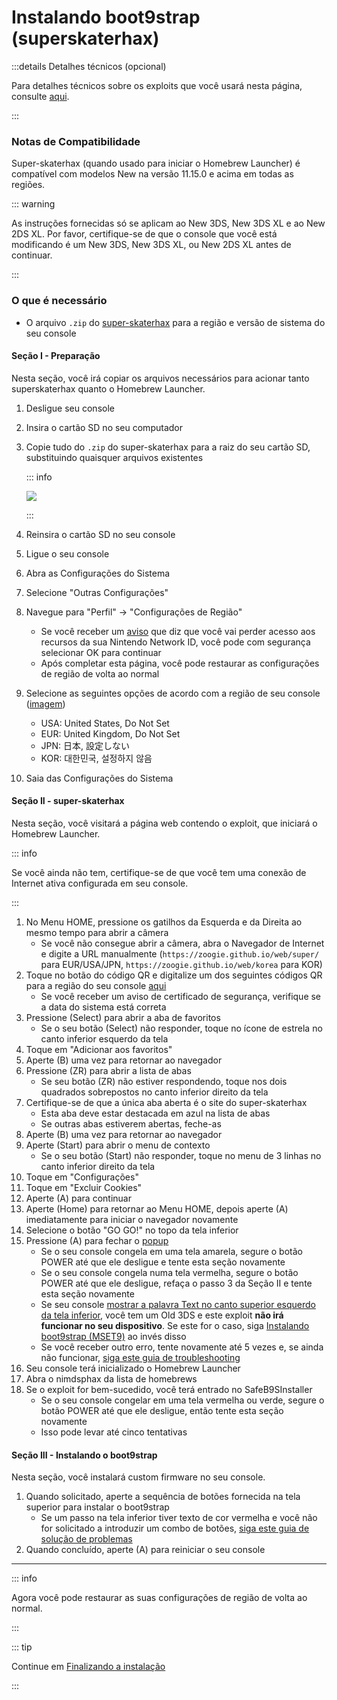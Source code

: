# Instalando boot9strap (superskaterhax)

:::details Detalhes técnicos (opcional)

Para detalhes técnicos sobre os exploits que você usará nesta página, consulte [aqui](https://github.com/zoogie/super-skaterhax).

:::

### Notas de Compatibilidade

Super-skaterhax (quando usado para iniciar o Homebrew Launcher) é compatível com modelos New na versão 11.15.0 e acima em todas as regiões.

::: warning

As instruções fornecidas só se aplicam ao New 3DS, New 3DS XL e ao New 2DS XL. Por favor, certifique-se de que o console que você está modificando é um New 3DS, New 3DS XL, ou New 2DS XL antes de continuar.

:::

### O que é necessário

- O arquivo `.zip` do [super-skaterhax](https://skater.nintendohomebrew.com) para a região e versão de sistema do seu console

#### Seção I - Preparação

Nesta seção, você irá copiar os arquivos necessários para acionar tanto superskaterhax quanto o Homebrew Launcher.

1. Desligue seu console

2. Insira o cartão SD no seu computador

3. Copie tudo do `.zip` do super-skaterhax para a raiz do seu cartão SD, substituindo quaisquer arquivos existentes

   ::: info

   ![](/images/screenshots/skaterhax/skater-root-layout.png)

   :::

4. Reinsira o cartão SD no seu console

5. Ligue o seu console

6. Abra as Configurações do Sistema

7. Selecione "Outras Configurações"

8. Navegue para "Perfil" -> "Configurações de Região"
   - Se você receber um [aviso](/images/screenshots/skaterhax/country-change-notice.png) que diz que você vai perder acesso aos recursos da sua Nintendo Network ID, você pode com segurança selecionar OK para continuar
   - Após completar esta página, você pode restaurar as configurações de região de volta ao normal

9. Selecione as seguintes opções de acordo com a região de seu console ([imagem](/images/screenshots/skaterhax/skater-lang.png))
   - USA: United States, Do Not Set
   - EUR: United Kingdom, Do Not Set
   - JPN: 日本, 設定しない
   - KOR: 대한민국, 설정하지 않음

10. Saia das Configurações do Sistema

#### Seção II - super-skaterhax

Nesta seção, você visitará a página web contendo o exploit, que iniciará o Homebrew Launcher.

::: info

Se você ainda não tem, certifique-se de que você tem uma conexão de Internet ativa configurada em seu console.

:::

1. No Menu HOME, pressione os gatilhos da Esquerda e da Direita ao mesmo tempo para abrir a câmera
   - Se você não consegue abrir a câmera, abra o Navegador de Internet e digite a URL manualmente (`https://zoogie.github.io/web/super/` para EUR/USA/JPN, `https://zoogie.github.io/web/korea` para KOR)
2. Toque no botão do código QR e digitalize um dos seguintes códigos QR para a região do seu console [aqui](https://user-images.githubusercontent.com/28328903/226086338-585bfdac-0aac-44c0-b413-89206d2815d8.png)
   - Se você receber um aviso de certificado de segurança, verifique se a data do sistema está correta
3. Pressione (Select) para abrir a aba de favoritos
   - Se o seu botão (Select) não responder, toque no ícone de estrela no canto inferior esquerdo da tela
4. Toque em "Adicionar aos favoritos"
5. Aperte (B) uma vez para retornar ao navegador
6. Pressione (ZR) para abrir a lista de abas
   - Se seu botão (ZR) não estiver respondendo, toque nos dois quadrados sobrepostos no canto inferior direito da tela
7. Certifique-se de que a única aba aberta é o site do super-skaterhax
   - Esta aba deve estar destacada em azul na lista de abas
   - Se outras abas estiverem abertas, feche-as
8. Aperte (B) uma vez para retornar ao navegador
9. Aperte (Start) para abrir o menu de contexto
   - Se o seu botão (Start) não responder, toque no menu de 3 linhas no canto inferior direito da tela
10. Toque em "Configurações"
11. Toque em "Excluir Cookies"
12. Aperte (A) para continuar
13. Aperte (Home) para retornar ao Menu HOME, depois aperte (A) imediatamente para iniciar o navegador novamente
14. Selecione o botão "GO GO!" no topo da tela inferior
15. Pressione (A) para fechar o [popup](/images/screenshots/skaterhax/skater-popup.png)
    - Se o seu console congela em uma tela amarela, segure o botão POWER até que ele desligue e tente esta seção novamente
    - Se o seu console congela numa tela vermelha, segure o botão POWER até que ele desligue, refaça o passo 3 da Seção II e tente esta seção novamente
    - Se seu console [mostrar a palavra Text no canto superior esquerdo da tela inferior](/images/screenshots/skaterhax/skater-old3ds.png), você tem um Old 3DS e este exploit **não irá funcionar no seu dispositivo**. Se este for o caso, siga [Instalando boot9strap (MSET9)](installing-boot9strap-\(mset9\)) ao invés disso
    - Se você receber outro erro, tente novamente até 5 vezes e, se ainda não funcionar, [siga este guia de troubleshooting](troubleshooting#installing-boot9strap-super-skaterhax)
16. Seu console terá inicializado o Homebrew Launcher
17. Abra o nimdsphax da lista de homebrews
18. Se o exploit for bem-sucedido, você terá entrado no SafeB9SInstaller
    - Se o seu console congelar em uma tela vermelha ou verde, segure o botão POWER até que ele desligue, então tente esta seção novamente
    - Isso pode levar até cinco tentativas

#### Seção III - Instalando o boot9strap

Nesta seção, você instalará custom firmware no seu console.

1. Quando solicitado, aperte a sequência de botões fornecida na tela superior para instalar o boot9strap
   - Se um passo na tela inferior tiver texto de cor vermelha e você não for solicitado a introduzir um combo de botões, [siga este guia de solução de problemas](troubleshooting#issues-with-safeb9sinstaller)
2. Quando concluído, aperte (A) para reiniciar o seu console

<!--@include: ./_include/configure-luma3ds.md -->

<!--@include: ./_include/luma3ds-installed-note.md -->

___

::: info

Agora você pode restaurar as suas configurações de região de volta ao normal.

:::

::: tip

Continue em [Finalizando a instalação](finalizing-setup)

:::

